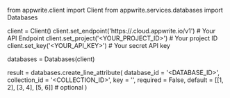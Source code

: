 from appwrite.client import Client
from appwrite.services.databases import Databases

client = Client()
client.set_endpoint('https://<REGION>.cloud.appwrite.io/v1') # Your API Endpoint
client.set_project('<YOUR_PROJECT_ID>') # Your project ID
client.set_key('<YOUR_API_KEY>') # Your secret API key

databases = Databases(client)

result = databases.create_line_attribute(
    database_id = '<DATABASE_ID>',
    collection_id = '<COLLECTION_ID>',
    key = '',
    required = False,
    default = [[1, 2], [3, 4], [5, 6]] # optional
)
